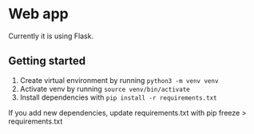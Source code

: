 # Web app

Currently it is using Flask.

## Getting started

1. Create virtual environment by running `python3 -m venv venv`
2. Activate venv by running `source venv/bin/activate`
3. Install dependencies with `pip install -r requirements.txt`

If you add new dependencies, update requirements.txt with pip freeze > requirements.txt
